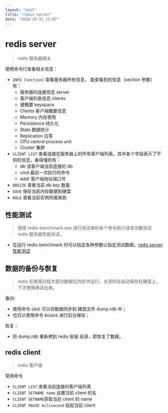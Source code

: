 ```yaml
---
layout: "post"
title: "redis server"
date: "2018-10-31 11:07"
---
```


# redis server

> redis 服务器相关

使用命令行查看相关信息：
- `INFO [section]` 查看服务器所有信息， 能查看到的信息（section 参数）有：
    - 服务器的连接信息 server
    - 客户端列表信息 clients
    - 键概要 keyspace
    - Clients 客户端概要信息
    - Memory 内存使用
    - Persistence 持久化
    - Stats 数据统计
    - Replication 应答
    - CPU central process unit
    - Cluster 集群
- `CLIENT LIST` 查看连接在服务器上的所有客户端列表。其中各个字段表示了不同的信息，看得懂的有：
    - db 该客户端当前连接的 db
    - cmd 最后一次执行的命令
    - addr 客户端地址端口号
- `DBSIZE` 查看当前 db key 数量
- `SAVE` 保存当前内存数据到硬盘
- `ROLE` 查看当前实例所属角色

## 性能测试

> 使用 redis-benchmark.exe 进行测试单秒各个命令执行请求次数测试 redis 服务器性能测试。

- 在运行 redis-benchmark 时可以指定各种参数让指定测试数据。[redis server 性能测试](http://www.runoob.com/redis/redis-benchmarks.html)


## 数据的备份与恢复

> redis 在使用过程大部分数据在内存中运行，关闭时会自动保存在硬盘上，下次使用再读出来。

备份:
- 使用命令 `SAVE` 可以将数据同步到 硬盘文件 dump.rdb 中；
- 也可以使用命令 `BGSAVE` 进行后台保存；

恢复：
- 将 dump.rdb 重新拷到 redis 安装 目录，即恢复了数据。


## redis client

> redis 客户端

常用命令
- `CLIENT LIST` 查看当前连接的客户端列表
- `CLIENT SETNAME name` 设置当前 client 的名
- `CLIENT GETNAME`获取当前 client 的 name
- `CLIENT PAUSE milisecond` 挂起当前 client
